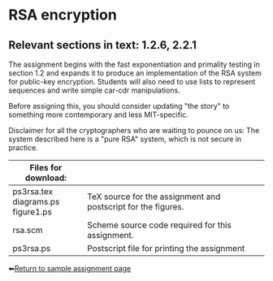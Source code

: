 # RSA encryption

## Relevant sections in text: 1.2.6, 2.2.1

The assignment begins with the fast exponentiation and primality testing in section 1.2 and expands it to produce an implementation of the RSA system for public-key encryption. Students will also need to use lists to represent sequences and write simple car-cdr manipulations.

Before assigning this, you should consider updating "the story" to something more contemporary and less MIT-specific.

Disclaimer for all the cryptographers who are waiting to pounce on us: The system described here is a "pure RSA" system, which is not secure in practice.

|Files for download:||
|-|-|
|ps3rsa.tex<br />diagrams.ps<br />figure1.ps|TeX source for the assignment and postscript for the figures.|
|rsa.scm|Scheme source code required for this assignment.|
|ps3rsa.ps|Postscript file for printing the assignment|

⬅[Return to sample assignment page](../README.md)